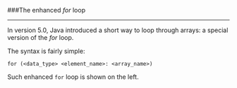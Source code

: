###The enhanced *for* loop
***

In version 5.0, Java introduced a short way to loop
through arrays: a special version of the *for* loop.

The syntax is fairly simple:

`for (<data_type> <element_name>: <array_name>)`

Such enhanced `for` loop is shown on the left.